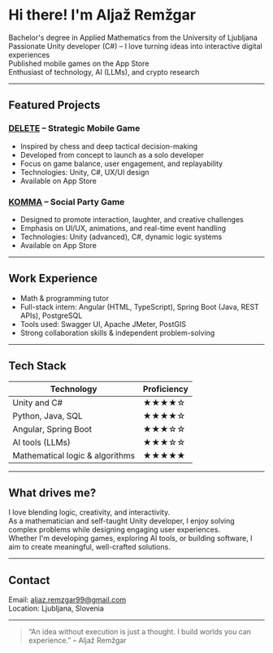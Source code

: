 # Hi there! I'm Aljaž Remžgar

Bachelor's degree in Applied Mathematics from the University of Ljubljana  
Passionate Unity developer (C#) – I love turning ideas into interactive digital experiences  
Published mobile games on the App Store  
Enthusiast of technology, AI (LLMs), and crypto research  

---

## Featured Projects

### [DELETE](https://apps.apple.com/si/app/deletelite/id6747510701) – Strategic Mobile Game
- Inspired by chess and deep tactical decision-making  
- Developed from concept to launch as a solo developer  
- Focus on game balance, user engagement, and replayability  
- Technologies: Unity, C#, UX/UI design  
- Available on App Store  

### [KOMMA](https://apps.apple.com/si/app/komma/id6748255166) – Social Party Game
- Designed to promote interaction, laughter, and creative challenges  
- Emphasis on UI/UX, animations, and real-time event handling  
- Technologies: Unity (advanced), C#, dynamic logic systems  
- Available on App Store  

---

## Work Experience

- Math & programming tutor  
- Full-stack intern: Angular (HTML, TypeScript), Spring Boot (Java, REST APIs), PostgreSQL  
- Tools used: Swagger UI, Apache JMeter, PostGIS  
- Strong collaboration skills & independent problem-solving  

---

## Tech Stack

| Technology                        | Proficiency |
|----------------------------------|-------------|
| Unity and C#                     | ★★★★☆       |
| Python, Java, SQL                | ★★★★☆       |
| Angular, Spring Boot             | ★★★☆☆       |
| AI tools (LLMs)                  | ★★★☆☆       |
| Mathematical logic & algorithms  | ★★★★★       |

---

## What drives me?

I love blending logic, creativity, and interactivity.  
As a mathematician and self-taught Unity developer, I enjoy solving complex problems while designing engaging user experiences.  
Whether I'm developing games, exploring AI tools, or building software, I aim to create meaningful, well-crafted solutions.

---

## Contact

Email: aljaz.remzgar99@gmail.com  
Location: Ljubljana, Slovenia

---

> “An idea without execution is just a thought. I build worlds you can experience.” – Aljaž Remžgar
